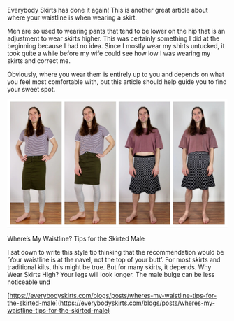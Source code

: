 Everybody Skirts has done it again! This is another great article about where your waistline is when wearing a skirt.

Men are so used to wearing pants that tend to be lower on the hip that is an adjustment to wear skirts higher. This was certainly something I did at the beginning because I had no idea. Since I mostly wear my shirts untucked, it took quite a while before my wife could see how low I was wearing my skirts and correct me.

Obviously, where you wear them is entirely up to you and depends on what you feel most comfortable with, but this article should help guide you to find your sweet spot.

[](https://everybodyskirts.com/blogs/posts/wheres-my-waistline-tips-for-the-skirted-male "Where’s My Waistline? Tips for the Skirted Male")

![](banner_waistline.jpg)

Where’s My Waistline? Tips for the Skirted Male

I sat down to write this style tip thinking that the recommendation would be ‘Your waistline is at the navel, not the top of your butt’. For most skirts and traditional kilts, this might be true. But for many skirts, it depends. Why Wear Skirts High? Your legs will look longer. The male bulge can be less noticeable und

[https://everybodyskirts.com/blogs/posts/wheres-my-waistline-tips-for-the-skirted-male](https://everybodyskirts.com/blogs/posts/wheres-my-waistline-tips-for-the-skirted-male)